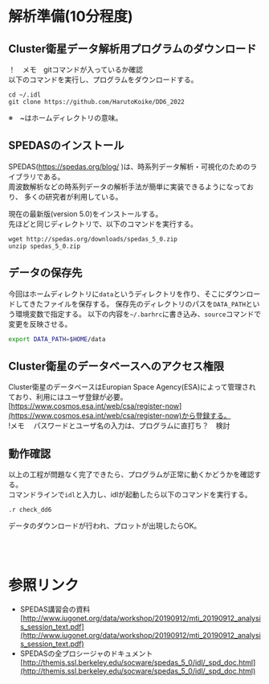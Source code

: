 # 解析準備(10分程度)

## Cluster衛星データ解析用プログラムのダウンロード
！　メモ　gitコマンドが入っているか確認 </br>
以下のコマンドを実行し、プログラムをダウンロードする。
```
cd ~/.idl
git clone https://github.com/HarutoKoike/DD6_2022
```
※　~はホームディレクトリの意味。


## SPEDASのインストール
SPEDAS(https://spedas.org/blog/ )は、時系列データ解析・可視化のためのライブラリである。</br>
周波数解析などの時系列データの解析手法が簡単に実装できるようになっており、
多くの研究者が利用している。

現在の最新版(version 5.0)をインストールする。　</br>
先ほどと同じディレクトリで、以下のコマンドを実行する。
```
wget http://spedas.org/downloads/spedas_5_0.zip
unzip spedas_5_0.zip
``` 


## データの保存先
今回はホームディレクトリに`data`というディレクトリを作り、そこにダウンロードしてきたファイルを保存する。
保存先のディレクトリのパスを`DATA_PATH`という環境変数で指定する。
以下の内容を`~/.barhrc`に書き込み、`source`コマンドで変更を反映させる。
```bash 
export DATA_PATH=$HOME/data
```

## Cluster衛星のデータベースへのアクセス権限
Cluster衛星のデータベースはEuropian Space Agency(ESA)によって管理されており、利用にはユーザ登録が必要。
[https://www.cosmos.esa.int/web/csa/register-now](https://www.cosmos.esa.int/web/csa/register-now)から登録する。 </br>
!メモ　 パスワードとユーザ名の入力は、プログラムに直打ち？　検討



## 動作確認
以上の工程が問題なく完了できたら、プログラムが正常に動くかどうかを確認する。</br>
コマンドラインで`idl`と入力し、idlが起動したら以下のコマンドを実行する。
```idl
.r check_dd6
```
データのダウンロードが行われ、プロットが出現したらOK。


<br />
<br />

# 参照リンク
* SPEDAS講習会の資料  [http://www.iugonet.org/data/workshop/20190912/mti_20190912_analysis_session_text.pdf](http://www.iugonet.org/data/workshop/20190912/mti_20190912_analysis_session_text.pdf) 
* SPEDASの全プロシージャのドキュメント [http://themis.ssl.berkeley.edu/socware/spedas_5_0/idl/_spd_doc.html](http://themis.ssl.berkeley.edu/socware/spedas_5_0/idl/_spd_doc.html)  
